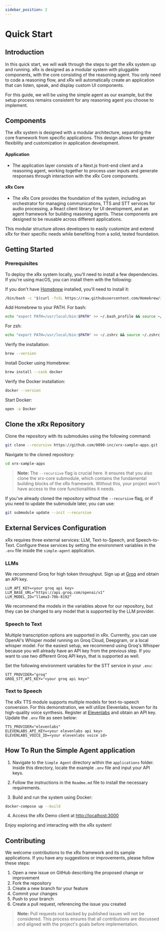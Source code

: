 ```yaml
---
sidebar_position: 2
---
```


# Quick Start

## Introduction

In this quick start, we will walk through the steps to get the xRx system up and running. xRx is designed as a modular system with pluggable components, with the core consisting of the reasoning agent. You only need to code a reasoning flow, and xRx will automatically create an application that can listen, speak, and display custom UI components.

For this guide, we will be using the simple agent as our example, but the setup process remains consistent for any reasoning agent you choose to implement.

## Components

The xRx system is designed with a modular architecture, separating the core framework from specific applications. This design allows for greater flexibility and customization in application development.

#### Application
- The application layer consists of a Next.js front-end client and a reasoning agent, working together to process user inputs and generate responses through interaction with the xRx Core components.

#### xRx Core
- The xRx Core provides the foundation of the system, including an orchestrator for managing communications, TTS and STT services for audio processing, a React client library for UI development, and an agent framework for building reasoning agents. These components are designed to be reusable across different applications.

This modular structure allows developers to easily customize and extend xRx for their specific needs while benefiting from a solid, tested foundation.

## Getting Started

### Prerequisites

To deploy the xRx system locally, you'll need to install a few dependencies. If you're using macOS, you can install them with the following:

If you don't have [Homebrew](https://brew.sh/) installed, you'll need to install it:

```bash
/bin/bash -c "$(curl -fsSL https://raw.githubusercontent.com/Homebrew/install/HEAD/install.sh)"
```

Add Homebrew to your PATH. For bash:

```bash
echo "export PATH=/usr/local/bin:$PATH" >> ~/.bash_profile && source ~/.bash_profile
```

For zsh:

```bash
echo "export PATH=/usr/local/bin:$PATH" >> ~/.zshrc && source ~/.zshrc
```

Verify the installation:

```bash
brew --version
```

Install Docker using Homebrew:

```bash
brew install --cask docker
```

Verify the Docker installation:

```bash
docker --version
```

Start Docker:

```bash
open -a Docker
```

## Clone the xRx Repository

Clone the repository with its submodules using the following command:

```bash
git clone --recursive https://github.com/8090-inc/xrx-sample-apps.git
```

Navigate to the cloned repository:

```bash
cd xrx-sample-apps
```

> **Note:** The `--recursive` flag is crucial here. It ensures that you also clone the xrx-core submodule, which contains the fundamental building blocks of the xRx framework. Without this, your project won't have access to the core functionalities it needs.

If you've already cloned the repository without the `--recursive` flag, or if you need to update the submodule later, you can use:

```bash
git submodule update --init --recursive
```

## External Services Configuration

xRx requires three external services: LLM, Text-to-Speech, and Speech-to-Text. Configure these services by setting the environment variables in the `.env` file inside the `simple-agent` application.

### LLMs

We recommend Groq for high token throughput. Sign up at [Groq](https://console.groq.com/docs/quickstart) and obtain an API key.

```
LLM_API_KEY=<your groq api key>
LLM_BASE_URL="https://api.groq.com/openai/v1"
LLM_MODEL_ID="llama3-70b-8192"
```

We recommend the models in the variables above for our repository, but they can be changed to any model that is supported by the LLM provider.

### Speech to Text

Multiple transcription options are supported in xRx. Currently, you can use OpenAI's Whisper model running on Groq Cloud, Deepgram, or a local whisper model. For the easiest setup, we recommend using Groq's Whisper because you will already have an API key from the previous step. If you want to use two different Groq API keys, that is supported as well.

Set the following environment variables for the STT service in your `.env`:

```
STT_PROVIDER="groq"
GROQ_STT_API_KEY="<your groq api key>"
```

### Text to Speech

The xRx TTS module supports multiple models for text-to-speech conversion. For this demonstration, we will utilize Elevenlabs, known for its high-quality voice synthesis. Register at [Elevenlabs](https://elevenlabs.io/app/sign-up) and obtain an API key. Update the `.env` file as seen below:

```
TTS_PROVIDER="elevenlabs"
ELEVENLABS_API_KEY=<your elevenlabs api key>
ELEVENLABS_VOICE_ID=<your elevenlabs voice id>
```

## How To Run the Simple Agent application

1. Navigate to the `Simple Agent` directory within the `applications` folder. Inside this directory, locate the example `.env` file and input your API keys.

2. Follow the instructions in the `Readme.md` file to install the necessary requirements.

3. Build and run the system using Docker:

```bash
docker-compose up --build
```

4. Access the xRx Demo client at [http://localhost:3000](http://localhost:3000)

Enjoy exploring and interacting with the xRx system!

## Contributing

We welcome contributions to the xRx framework and its sample applications. If you have any suggestions or improvements, please follow these steps:

1. Open a new issue on GitHub describing the proposed change or improvement
2. Fork the repository
3. Create a new branch for your feature
4. Commit your changes
5. Push to your branch
6. Create a pull request, referencing the issue you created

> **Note:** Pull requests not backed by published issues will not be considered. This process ensures that all contributions are discussed and aligned with the project's goals before implementation.